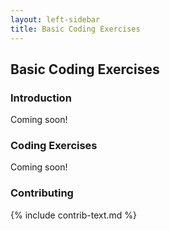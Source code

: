 ```yaml
---
layout: left-sidebar
title: Basic Coding Exercises
---
```


## Basic Coding Exercises

### Introduction

Coming soon!

### Coding Exercises

Coming soon!

### Contributing

{% include contrib-text.md %}